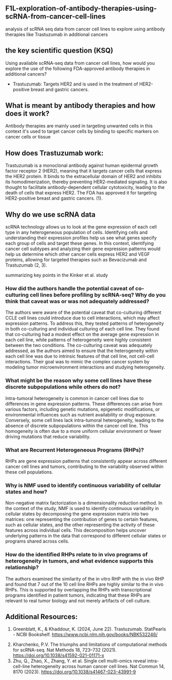## F1L-exploration-of-antibody-therapies-using-scRNA-from-cancer-cell-lines
analysis of scRNA seq data from cancer cell lines to explore using antibody therapies like Trastuzumab <!-- and Bevacizumab -->in additional cancers


## the key scientific question (KSQ)
Using available scRNA-seq data from cancer cell lines, how would you explore the use of the following FDA-approved antibody therapies in additional cancers?
- Trastuzumab: Targets HER2 and is used in the treatment of HER2-positive breast and gastric cancers.
<!-- - Bevacizumab: Targets VEGF and is used for a variety of cancers, including colorectal, lung, glioblastoma, breast, liver, and kidney cancer.-->

## What is meant by antibody therapies and how does it work?
Antibody therapies are mainly used in targeting unwanted cells in this context it's used to target cancer cells by binding to specific markers on cancer cells or tissue 

## How does Trastuzumab work:
Trastuzumab is a monoclonal antibody against human epidermal growth factor receptor 2 (HER2), meaning that it targets cancer cells that express the HER2 protein. It binds to the extracellular domain of HER2 and inhibits its homodimerization, thereby preventing HER2-mediated signaling. It is also thought to facilitate antibody-dependent cellular cytotoxicity, leading to the death of cells that express HER2. The FDA has approved it for targeting HER2-positive breast and gastric cancers. (1).
<!--# how does Bevacizumab work:
Bevacizumab is a monoclonal antibody against vascular endothelial growth factor A (VEGFA). VEGF helps cancer grow blood vessels, so Bevacizumab acts by inhibiting tumor growth through multiple mechanisms, including preventing the formation of new blood vessels (angiogenesis inhibition), inducing regression of newly formed vasculature, and normalizing abnormal tumor blood vessels to improve the delivery of cytotoxic agents. It is FDA-approved for glioblastoma, cervical cancer, colorectal cancer, non-squamous non-small cell lung cancer (NSCLC), ovarian, kidney, and liver cancer(2, 3).-->

## Why do we use scRNA data 
scRNA technology allows us to look at the gene expression of each cell type in any heterogeneous population of cells. Identifying cells and understanding their expression profiles help us see what genes specify each group of cells and target these genes. In this context, identifying cancer cell subtypes and analyzing their gene expression patterns would help us determine which other cancer cells express HER2 and VEGF proteins, allowing for targeted therapies such as Bevacizumab and Trastuzumab (2, 3).


summarizing key points in the  Kinker et al. study 
### How did the authors handle the potential caveat of co-culturing cell lines before profiling by scRNA-seq? Why do you think that caveat was or was not adequately addressed?
The authors were aware of the potential caveat that co-culturing different CCLE cell lines could introduce due to cell interactions, which may affect expression patterns. To address this, they tested patterns of heterogeneity in both co-culturing and individual culturing of each cell line. They found that co-culturing had a modest effect on the average gene expression in each cell line, while patterns of heterogeneity were highly consistent between the two conditions. The co-culturing caveat was adequately addressed, as the authors aimed to ensure that the heterogeneity within each cell line was due to intrinsic features of that cell line, not cell-cell interactions. Their goal was to mimic the complex cancer system by modeling tumor microenvironment interactions and studying heterogeneity.
### What might be the reason why some cell lines have these discrete subpopulations while others do not?
Intra-tumoral heterogeneity is common in cancer cell lines due to differences in gene expression patterns. These differences can arise from various factors, including genetic mutations, epigenetic modifications, or environmental influences such as nutrient availability or drug exposure. Conversely, some cell lines lack intra-tumoral heterogeneity, leading to the absence of discrete subpopulations within the cancer cell line. This homogeneity is often due to a more uniform cellular environment or fewer driving mutations that reduce variability.
### What are Recurrent Heterogeneous Programs (RHPs)?
RHPs are gene expression patterns that consistently appear across different cancer cell lines and tumors, contributing to the variability observed within these cell populations.
### Why is NMF used to identify continuous variability of cellular states and how?
Non-negative matrix factorization is a dimensionality reduction method. In the context of the study, NMF is used to identify continuous variability in cellular states by decomposing the gene expression matrix into two matrices: one representing the contribution of genes to certain features, such as cellular states, and the other representing the activity of these features across individual cells. This decomposition helps uncover underlying patterns in the data that correspond to different cellular states or programs shared across cells.
### How do the identified RHPs relate to in vivo programs of heterogeneity in tumors, and what evidence supports this relationship?
The authors examined the similarity of the in vitro RHP with the in vivo RHP and found that 7 out of the 10 cell line RHPs are highly similar to the in vivo RHPs. This is supported by overlapping the RHPs with transcriptional programs identified in patient tumors, indicating that these RHPs are relevant to real tumor biology and not merely artifacts of cell culture.



## Additional Resources:
1. Greenblatt, K., & Khaddour, K. (2024, June 22). Trastuzumab. StatPearls - NCBI Bookshelf. https://www.ncbi.nlm.nih.gov/books/NBK532246/
<!--2. Gerriets, V., & Kasi, A. (2023, August 28). Bevacizumab. StatPearls - NCBI Bookshelf. https://www.ncbi.nlm.nih.gov/books/NBK482126/
3. Ellis, L. M. (2006). Mechanisms of action of Bevacizumab as a component of therapy for metastatic colorectal cancer. Seminars in Oncology, 33, S1–S7. https://doi.org/10.1053/j.seminoncol.2006.08.002-->
2. Kharchenko, P.V. The triumphs and limitations of computational methods for scRNA-seq. Nat Methods 18, 723–732 (2021). https://doi.org/10.1038/s41592-021-01171-x
3. Zhu, Q., Zhao, X., Zhang, Y. et al. Single cell multi-omics reveal intra-cell-line heterogeneity across human cancer cell lines. Nat Commun 14, 8170 (2023). https://doi.org/10.1038/s41467-023-43991-9
